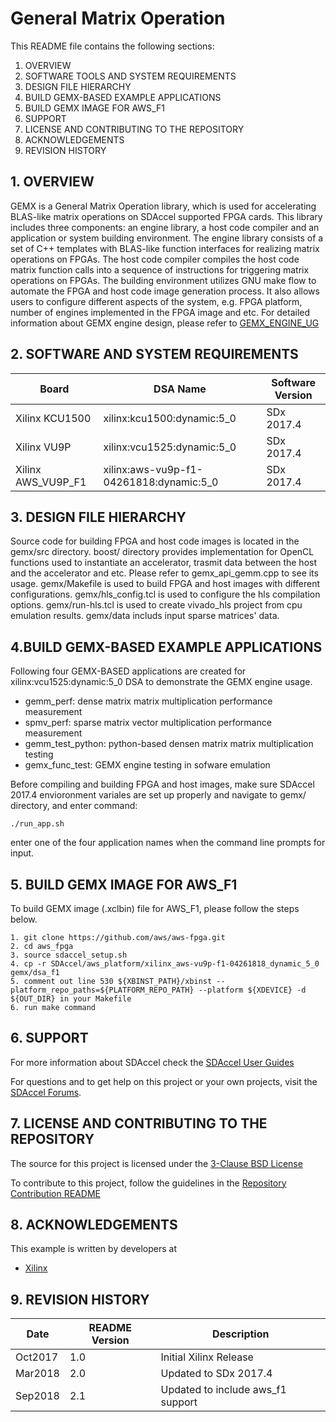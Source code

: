 General Matrix Operation
======================

This README file contains the following sections:

1. OVERVIEW
2. SOFTWARE TOOLS AND SYSTEM REQUIREMENTS
3. DESIGN FILE HIERARCHY
4. BUILD GEMX-BASED EXAMPLE APPLICATIONS
5. BUILD GEMX IMAGE FOR AWS_F1
6. SUPPORT
7. LICENSE AND CONTRIBUTING TO THE REPOSITORY
8. ACKNOWLEDGEMENTS
9. REVISION HISTORY


## 1. OVERVIEW
GEMX is a General Matrix Operation library, which is used for accelerating BLAS-like matrix operations on SDAccel supported FPGA cards. This library includes three components: an engine library, a host code compiler and an application or system building environment. The engine library consists of a set of C++ templates with BLAS-like function interfaces for realizing matrix operations on FPGAs. The host code compiler compiles the host code matrix function calls into a sequence of instructions for triggering matrix operations on FPGAs. The building environment utilizes GNU make flow to automate the FPGA and host code image generation process. It also allows users to configure different aspects of the system, e.g. FPGA platform, number of engines implemented in the FPGA image and etc. For detailed information about GEMX engine design, please refer to [GEMX_ENGINE_UG]

## 2. SOFTWARE AND SYSTEM REQUIREMENTS
Board | DSA Name | Software Version
------|-------------|-----------------
Xilinx KCU1500|xilinx:kcu1500:dynamic:5_0|SDx 2017.4
Xilinx VU9P|xilinx:vcu1525:dynamic:5_0|SDx 2017.4
Xilinx AWS_VU9P_F1|xilinx:aws-vu9p-f1-04261818:dynamic:5_0|SDx 2017.4

## 3. DESIGN FILE HIERARCHY
Source code for building FPGA and host code images is located in the gemx/src directory. boost/ directory provides implementation for OpenCL functions used to instantiate an accelerator, trasmit data between the host and the accelerator and etc. Please refer to gemx_api_gemm.cpp to see its usage. gemx/Makefile is used to build FPGA and host images with different configurations. gemx/hls_config.tcl is used to configure the hls compilation options. gemx/run-hls.tcl is used to create vivado_hls project from cpu emulation results. gemx/data includs input sparse matrices' data.

## 4.BUILD GEMX-BASED EXAMPLE APPLICATIONS 
Following four GEMX-BASED applications are created for xilinx:vcu1525:dynamic:5_0 DSA to demonstrate the GEMX engine usage.
* gemm_perf: dense matrix matrix multiplication performance measurement
* spmv_perf: sparse matrix vector multiplication performance measurement
* gemm_test_python: python-based densen matrix matrix multiplication testing
* gemx_func_test: GEMX engine testing in sofware emulation

Before compiling and building FPGA and host images, make sure SDAccel 2017.4 envioronment variales are set up properly and navigate to gemx/ directory, and enter command:
  
```
./run_app.sh
```
enter one of the four application names when the command line prompts for input. 

## 5. BUILD GEMX IMAGE FOR AWS_F1
To build GEMX image (.xclbin) file for AWS_F1, please follow the steps below.

```
1. git clone https://github.com/aws/aws-fpga.git
2. cd aws_fpga
3. source sdaccel_setup.sh
4. cp -r SDAccel/aws_platform/xilinx_aws-vu9p-f1-04261818_dynamic_5_0 gemx/dsa_f1
5. comment out line 530 ${XBINST_PATH}/xbinst --platform_repo_paths=${PLATFORM_REPO_PATH} --platform ${XDEVICE} -d ${OUT_DIR} in your Makefile
6. run make command

```
## 6. SUPPORT
For more information about SDAccel check the [SDAccel User Guides][]

For questions and to get help on this project or your own projects, visit the [SDAccel Forums][].


## 7. LICENSE AND CONTRIBUTING TO THE REPOSITORY
The source for this project is licensed under the [3-Clause BSD License][]

To contribute to this project, follow the guidelines in the [Repository Contribution README][]

## 8. ACKNOWLEDGEMENTS
This example is written by developers at
- [Xilinx](http://www.xilinx.com)

## 9. REVISION HISTORY
Date | README Version | Description
-----|----------------|------------
Oct2017|1.0|Initial Xilinx Release
Mar2018|2.0|Updated to SDx 2017.4
Sep2018|2.1|Updated to include aws_f1 support

[GEMM_API_UG]: https://github.com/Xilinx/gemx/blob/master/gemx/doc/GEMM_API_UG.md
[GEMX_ENGINE_UG]: https://github.com/Xilinx/gemx/blob/master/gemx/doc/GEMX_ENGINE_UG.md
[3-Clause BSD License]: https://github.com/Xilinx/SDAccel_Examples/blob/master/LICENSE.txt
[SDAccel Forums]: https://forums.xilinx.com/t5/SDAccel/bd-p/SDx
[SDAccel User Guides]: http://www.xilinx.com/support/documentation-navigation/development-tools/software-development/sdaccel.html?resultsTablePreSelect=documenttype:SeeAll#documentation
[Nimbix Getting Started Guide]: http://www.xilinx.com/support/documentation/sw_manuals/xilinx2016_2/ug1240-sdaccel-nimbix-getting-started.pdf
[Walkthrough Video]: http://bcove.me/6pp0o482
[Nimbix Application Submission README]: https://github.com/Xilinx/SDAccel_Examples/blob/master/utility/nimbix/README.md
[Repository Contribution README]: https://github.com/Xilinx/SDAccel_Examples/blob/master/CONTRIBUTING.md
[AWS F1 Application Execution on Xilinx Virtex UltraScale Devices]: https://github.com/aws/aws-fpga/blob/master/SDAccel/README.md
